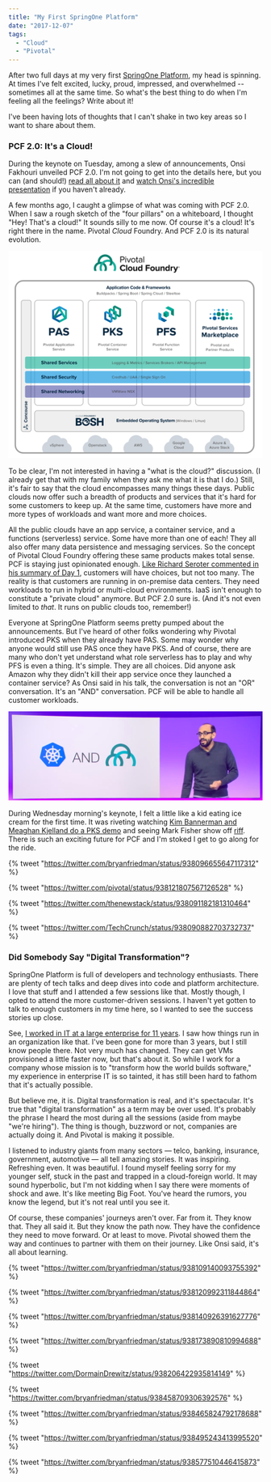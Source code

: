 ```yaml
---
title: "My First SpringOne Platform"
date: "2017-12-07"
tags: 
  - "Cloud"
  - "Pivotal"
---
```


After two full days at my very first [SpringOne Platform](http://springoneplatform.io/), my head is spinning. At times I've felt excited, lucky, proud, impressed, and overwhelmed -- sometimes all at the same time. So what's the best thing to do when I'm feeling all the feelings? Write about it!

I've been having lots of thoughts that I can't shake in two key areas so I want to share about them.

### PCF 2.0: It's a Cloud!

During the keynote on Tuesday, among a slew of announcements, Onsi Fakhouri unveiled PCF 2.0. I'm not going to get into the details here, but you can (and should!) [read all about it](https://content.pivotal.io/announcements/pivotal-unveils-expansion-of-pivotal-cloud-foundry-and-announces-serverless-computing-product) and [watch Onsi's incredible presentation](https://www.youtube.com/watch?time_continue=1&v=_uB5bBsMZIk) if you haven't already.

A few months ago, I caught a glimpse of what was coming with PCF 2.0. When I saw a rough sketch of the "four pillars" on a whiteboard, I thought "Hey! That's a cloud!" It sounds silly to me now. Of course it's a cloud! It's right there in the name. Pivotal _Cloud_ Foundry. And PCF 2.0 is its natural evolution.

![](images/pcf-4-pillars.png)

To be clear, I'm not interested in having a "what is the cloud?" discussion. (I already get that with my family when they ask me what it is that I do.) Still, it's fair to say that the cloud encompasses many things these days. Public clouds now offer such a breadth of products and services that it's hard for some customers to keep up. At the same time, customers have more and more types of workloads and want more and more choices.

All the public clouds have an app service, a container service, and a functions (serverless) service. Some have more than one of each! They all also offer many data persistence and messaging services. So the concept of Pivotal Cloud Foundry offering these same products makes total sense. PCF is staying just opinionated enough. [Like Richard Seroter commented in his summary of Day 1](https://www.linkedin.com/pulse/springone-platform-day-1-its-learning-richard-seroter/), customers will have choices, but not too many. The reality is that customers are running in on-premise data centers. They need workloads to run in hybrid or multi-cloud environments. IaaS isn't enough to constitute a "private cloud" anymore. But PCF 2.0 sure is. (And it's not even limited to _that_. It runs on public clouds too, remember!)

Everyone at SpringOne Platform seems pretty pumped about the announcements. But I've heard of other folks wondering why Pivotal introduced PKS when they already have PAS. Some may wonder why anyone would still use PAS once they have PKS. And of course, there are many who don't yet understand what role serverless has to play and why PFS is even a thing. It's simple. They are all choices. Did anyone ask Amazon why they didn't kill their app service once they launched a container service? As Onsi said in his talk, the conversation is not an "OR" conversation. It's an "AND" conversation. PCF will be able to handle all customer workloads.

![](images/onsi-and-conversation.png)

During Wednesday morning's keynote, I felt a little like a kid eating ice cream for the first time. It was riveting watching [Kim Bannerman and Meaghan Kjelland do a PKS demo](https://www.youtube.com/watch?v=yuEFJePhrLQ) and seeing Mark Fisher show off [riff](https://github.com/projectriff/riff). There is such an exciting future for PCF and I'm stoked I get to go along for the ride.

{% tweet "https://twitter.com/bryanfriedman/status/938096655647117312" %}

{% tweet "https://twitter.com/pivotal/status/938121807567126528" %}

{% tweet "https://twitter.com/thenewstack/status/938091182181310464" %}

{% tweet "https://twitter.com/TechCrunch/status/938090882703732737" %}

### Did Somebody Say "Digital Transformation"?

SpringOne Platform is full of developers and technology enthusiasts. There are plenty of tech talks and deep dives into code and platform architecture. I love that stuff and I attended a few sessions like that. Mostly though, I opted to attend the more customer-driven sessions. I haven't yet gotten to talk to enough customers in my time here, so I wanted to see the success stories up close.

See, [I worked in IT at a large enterprise for 11 years](http://www.bryanfriedman.com/2014/05/16/11-years-later-2/). I saw how things run in an organization like that. I've been gone for more than 3 years, but I still know people there. Not very much has changed. They can get VMs provisioned a little faster now, but that's about it. So while I work for a company whose mission is to "transform how the world builds software," my experience in enterprise IT is so tainted, it has still been hard to fathom that it's actually possible.

But believe me, it is. Digital transformation is real, and it's spectacular. It's true that "digital transformation" as a term may be over used. It's probably the phrase I heard the most during all the sessions (aside from maybe "we're hiring"). The thing is though, buzzword or not, companies are actually doing it. And Pivotal is making it possible.

I listened to industry giants from many sectors — telco, banking, insurance, government, automotive — all tell amazing stories. It was inspiring. Refreshing even. It was beautiful. I found myself feeling sorry for my younger self, stuck in the past and trapped in a cloud-foreign world. It may sound hyperbolic, but I'm not kidding when I say there were moments of shock and awe. It's like meeting Big Foot. You've heard the rumors, you know the legend, but it's not real until you see it.

Of course, these companies' journeys aren't over. Far from it. They know that. They all said it. But they know the path now. They have the confidence they need to move forward. Or at least to move. Pivotal showed them the way and continues to partner with them on their journey. Like Onsi said, it's all about learning.

{% tweet "https://twitter.com/bryanfriedman/status/938109140093755392" %}

{% tweet "https://twitter.com/bryanfriedman/status/938120992311844864" %}

{% tweet "https://twitter.com/bryanfriedman/status/938140926391627776" %}

{% tweet "https://twitter.com/bryanfriedman/status/938173890810994688" %}

{% tweet "https://twitter.com/DormainDrewitz/status/938206422935814149" %}

{% tweet "https://twitter.com/bryanfriedman/status/938458709306392576" %}

{% tweet "https://twitter.com/bryanfriedman/status/938465824792178688" %}

{% tweet "https://twitter.com/bryanfriedman/status/938495243413995520" %}

{% tweet "https://twitter.com/bryanfriedman/status/938577510446415873" %}

